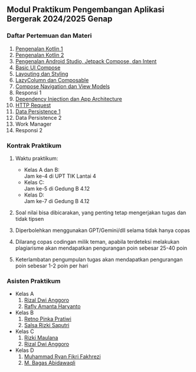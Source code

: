 ## Modul Praktikum Pengembangan Aplikasi Bergerak 2024/2025 Genap

### Daftar Pertemuan dan Materi

1. [Pengenalan Kotlin 1](./week-01/materi.md)  
2. [Pengenalan Kotlin 2](./week-02/materi.md)  
3. [Pengenalan Android Studio, Jetpack Compose, dan Intent](./week-03/materi.md)  
4. [Basic UI Compose](./week-04/materi.md)  
5. [Layouting dan Styling](./week-05/materi.md)  
6. [LazyColumn dan Composable](./week-06/materi.md)
7. [Compose Navigation dan View Models](./week-07/materi.md)
8. Responsi 1
9. [Dependency Injection dan App Architecture](./week-09/materi.md)
10. [HTTP Request](./week-10/materi.md)
11. [Data Persistence 1](./week-11/materi.md)
12. Data Persistence 2
13. Work Manager
14. Responsi 2

### Kontrak Praktikum

1. Waktu praktikum:

   - Kelas A dan B: <br>
     Jam ke-4 di UPT TIK Lantai 4
   - Kelas C: <br>
     Jam ke-5 di Gedung B 4.12
   - Kelas D: <br>
     Jam ke-7 di Gedung B 4.12

2. Soal nilai bisa dibicarakan, yang penting tetap mengerjakan tugas dan tidak tipsen
3. Diperbolehkan menggunakan GPT/Gemini/dll selama tidak hanya copas
4. Dilarang copas codingan milik teman, apabila terdeteksi melakukan plagiarisme akan mendapatkan pengurangan poin sebesar 25-40 poin
5. Keterlambatan pengumpulan tugas akan mendapatkan pengurangan poin sebesar 1-2 poin per hari

### Asisten Praktikum

- Kelas A
  1. [Rizal Dwi Anggoro](https://github.com/rizalanggoro)
  2. [Rafly Amanta Haryanto](https://github.com/raflyamanta)
- Kelas B
  1. [Retno Pinka Pratiwi](https://github.com/enopinka)
  2. [Salsa Rizki Saputri](https://github.com/salsarizkii)
- Kelas C
  1. [Rizki Maulana](https://github.com/rizkimaulana32)
  2. [Rizal Dwi Anggoro](https://github.com/rizalanggoro)
- Kelas D
  1. [Muhammad Ryan Fikri Fakhrezi](https://github.com/yanfiq)
  2. [M. Bagas Abidawaqli](https://github.com/abqli484)
